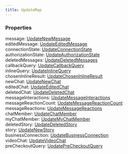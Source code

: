 ```yaml
---
title: UpdateMap
---
```


### Properties

<div class="flex flex-col gap-3"><div><div class="flex gap-2"><div class="font-mono"><span class="font-bold">message</span><span class="opacity-50">:</span> <a href="/types/updatenewmessage"  >UpdateNewMessage</a></div></div></div><div><div class="flex gap-2"><div class="font-mono"><span class="font-bold">editedMessage</span><span class="opacity-50">:</span> <a href="/types/updateeditedmessage"  >UpdateEditedMessage</a></div></div></div><div><div class="flex gap-2"><div class="font-mono"><span class="font-bold">connectionState</span><span class="opacity-50">:</span> <a href="/types/updateconnectionstate"  >UpdateConnectionState</a></div></div></div><div><div class="flex gap-2"><div class="font-mono"><span class="font-bold">authorizationState</span><span class="opacity-50">:</span> <a href="/types/updateauthorizationstate"  >UpdateAuthorizationState</a></div></div></div><div><div class="flex gap-2"><div class="font-mono"><span class="font-bold">deletedMessages</span><span class="opacity-50">:</span> <a href="/types/updatedeletedmessages"  >UpdateDeletedMessages</a></div></div></div><div><div class="flex gap-2"><div class="font-mono"><span class="font-bold">callbackQuery</span><span class="opacity-50">:</span> <a href="/types/updatecallbackquery"  >UpdateCallbackQuery</a></div></div></div><div><div class="flex gap-2"><div class="font-mono"><span class="font-bold">inlineQuery</span><span class="opacity-50">:</span> <a href="/types/updateinlinequery"  >UpdateInlineQuery</a></div></div></div><div><div class="flex gap-2"><div class="font-mono"><span class="font-bold">chosenInlineResult</span><span class="opacity-50">:</span> <a href="/types/updatechoseninlineresult"  >UpdateChosenInlineResult</a></div></div></div><div><div class="flex gap-2"><div class="font-mono"><span class="font-bold">newChat</span><span class="opacity-50">:</span> <a href="/types/updatenewchat"  >UpdateNewChat</a></div></div></div><div><div class="flex gap-2"><div class="font-mono"><span class="font-bold">editedChat</span><span class="opacity-50">:</span> <a href="/types/updateeditedchat"  >UpdateEditedChat</a></div></div></div><div><div class="flex gap-2"><div class="font-mono"><span class="font-bold">deletedChat</span><span class="opacity-50">:</span> <a href="/types/updatedeletedchat"  >UpdateDeletedChat</a></div></div></div><div><div class="flex gap-2"><div class="font-mono"><span class="font-bold">messageInteractions</span><span class="opacity-50">:</span> <a href="/types/updatemessageinteractions"  >UpdateMessageInteractions</a></div></div></div><div><div class="flex gap-2"><div class="font-mono"><span class="font-bold">messageReactionCount</span><span class="opacity-50">:</span> <a href="/types/updatemessagereactioncount"  >UpdateMessageReactionCount</a></div></div></div><div><div class="flex gap-2"><div class="font-mono"><span class="font-bold">messageReactions</span><span class="opacity-50">:</span> <a href="/types/updatemessagereactions"  >UpdateMessageReactions</a></div></div></div><div><div class="flex gap-2"><div class="font-mono"><span class="font-bold">chatMember</span><span class="opacity-50">:</span> <a href="/types/updatechatmember"  >UpdateChatMember</a></div></div></div><div><div class="flex gap-2"><div class="font-mono"><span class="font-bold">myChatMember</span><span class="opacity-50">:</span> <a href="/types/updatemychatmember"  >UpdateMyChatMember</a></div></div></div><div><div class="flex gap-2"><div class="font-mono"><span class="font-bold">deletedStory</span><span class="opacity-50">:</span> <a href="/types/updatedeletedstory"  >UpdateDeletedStory</a></div></div></div><div><div class="flex gap-2"><div class="font-mono"><span class="font-bold">story</span><span class="opacity-50">:</span> <a href="/types/updatenewstory"  >UpdateNewStory</a></div></div></div><div><div class="flex gap-2"><div class="font-mono"><span class="font-bold">businessConnection</span><span class="opacity-50">:</span> <a href="/types/updatebusinessconnection"  >UpdateBusinessConnection</a></div></div></div><div><div class="flex gap-2"><div class="font-mono"><span class="font-bold">videoChat</span><span class="opacity-50">:</span> <a href="/types/updatevideochat"  >UpdateVideoChat</a></div></div></div><div><div class="flex gap-2"><div class="font-mono"><span class="font-bold">preCheckoutQuery</span><span class="opacity-50">:</span> <a href="/types/updateprecheckoutquery"  >UpdatePreCheckoutQuery</a></div></div></div></div>

